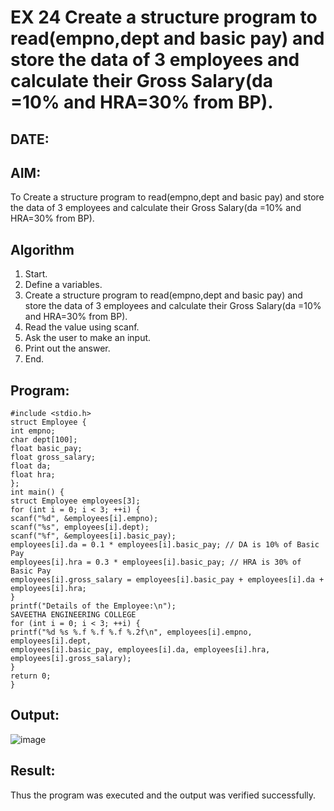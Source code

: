 # EX 24 Create a structure program to read(empno,dept and basic pay) and store the data of 3 employees and calculate their Gross Salary(da =10% and HRA=30% from BP).
## DATE: 
## AIM:
To Create a structure program to read(empno,dept and basic pay) and store the data of 3 employees and calculate their Gross Salary(da =10% and HRA=30% from BP).

## Algorithm
1. Start.
2. Define a variables.
3. Create a structure program to read(empno,dept and basic pay) and store the data of 3
employees and calculate their Gross Salary(da =10% and HRA=30% from BP).
4. Read the value using scanf.
5. Ask the user to make an input.
6. Print out the answer.
7. End.

## Program:
```
#include <stdio.h>
struct Employee {
int empno;
char dept[100];
float basic_pay;
float gross_salary;
float da;
float hra;
};
int main() {
struct Employee employees[3];
for (int i = 0; i < 3; ++i) {
scanf("%d", &employees[i].empno);
scanf("%s", employees[i].dept);
scanf("%f", &employees[i].basic_pay);
employees[i].da = 0.1 * employees[i].basic_pay; // DA is 10% of Basic Pay
employees[i].hra = 0.3 * employees[i].basic_pay; // HRA is 30% of Basic Pay
employees[i].gross_salary = employees[i].basic_pay + employees[i].da +
employees[i].hra;
}
printf("Details of the Employee:\n");
SAVEETHA ENGINEERING COLLEGE
for (int i = 0; i < 3; ++i) {
printf("%d %s %.f %.f %.f %.2f\n", employees[i].empno, employees[i].dept,
employees[i].basic_pay, employees[i].da, employees[i].hra, employees[i].gross_salary);
}
return 0;
}

```

## Output:
![image](https://github.com/user-attachments/assets/36b11155-c6a4-4a49-96c3-46400730056e)



## Result:
Thus the program was executed and the output was verified successfully.

